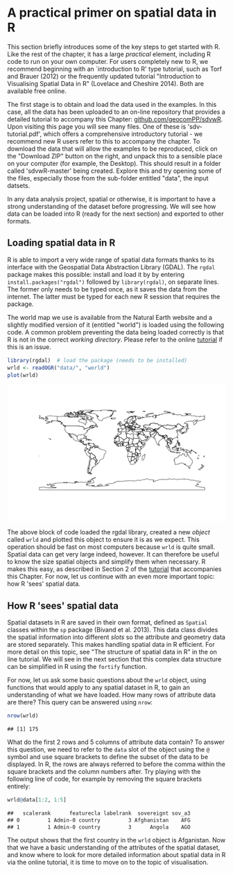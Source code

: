 A practical primer on spatial data in R
==================

This section briefly introduces some of the key steps to get started with R. 
Like the rest of the chapter, it has a large *practical* element, 
including R code to run on your own computer. For users completely new 
to R, we recommend beginning with an `introduction to R' type tutorial, 
such as Torf and Brauer (2012) or the frequently updated tutorial "Introduction
to Visualising Spatial Data in R" (Lovelace and Cheshire 2014). Both 
are available free online.

The first stage 
is to obtain and load the data used in the examples. In this case, all the 
data has been uploaded to an on-line repository that provides 
a detailed tutorial to accompany this Chapter:
[github.com/geocomPP/sdvwR](https://github.com/geocomPP/sdvwR/blob/master/sdv-tutorial.pdf?raw=true). 
Upon visiting this page you will see many files. One of these 
is 'sdv-tutorial.pdf', which offers a comprehensive introductory tutorial - we recommend new R users 
refer to this to accompany the chapter. To download the data
that will allow the examples to be reproduced, click on the "Download ZIP" 
button on the right, and unpack this to a sensible place
on your computer (for example, the Desktop). 
This should result in a folder called 'sdvwR-master' being created.
Explore this and try opening some of the files, 
especially those from the sub-folder entitled "data", the input datsets.

In any data analysis project, spatial or otherwise, it is important to
have a strong understanding of the dataset before progressing. 
We will see how data can be loaded into R (ready for the next section) and exported
to other formats.

## Loading spatial data in R

R is able to import a very wide range of spatial data formats thanks to
its interface with the Geospatial Data Abstraction Library (GDAL). 
The `rgdal` package makes this possible: install and 
load it by by entering `install.packages("rgdal")` followed by `library(rgdal)`, 
on separate lines. 
The former only needs to be typed once, as it saves the data from the internet. 
The latter must be typed for each new R session that requires the package.

The world map we use is available from the Natural Earth website and a
slightly modified version of it (entitled "world") is loaded using the following code.
A common problem preventing the data being loaded correctly is that 
R is not in the correct *working directory*. Please refer to the online 
[tutorial](https://github.com/geocomPP/sdvwR/blob/master/sdv-tutorial.pdf?raw=true) if this is an issue.


```r
library(rgdal)  # load the package (needs to be installed)
wrld <- readOGR("data/", "world")
plot(wrld)
```

![plot of chunk A Basic Map of the World](figure/A_Basic_Map_of_the_World.png) 


The above block of code loaded the rgdal library, created a new *object* called `wrld` and 
plotted this object to ensure it is as we expect.
This operation should be fast on most computers because `wrld` is quite small.
Spatial data can get very large indeed, however. 
It can therefore be useful to 
know the size spatial objects and simplify them when necessary.
R makes this easy, as described in Section 2 of the 
[tutorial](https://github.com/geocomPP/sdvwR/blob/master/sdv-tutorial.pdf?raw=true) that accompanies this Chapter. 
For now, let us continue with an even more important topic: how R 'sees' spatial data.

## How R 'sees' spatial data

Spatial datasets in R are saved in their own format, defined as 
`Spatial` classes within the `sp` package (Bivand et al. 2013). This data class divides the 
spatial information into different *slots* so the attribute and geometry data
are stored separately. This makes handling spatial data in R efficient.
For more detail on this topic, see "The structure of spatial data in R" in 
the on line tutorial. We will see in the next section that this complex data
structure can be simplified in R using the `fortify` function. 

For now, let us ask some basic questions about the `wrld` object, using 
functions that would apply to any spatial dataset in R, to gain an understanding
of what we have loaded. How many rows of attribute data are there? This query can be answered using `nrow`:


```r
nrow(wrld)
```

```
## [1] 175
```


What do the first 2 rows and 5 columns of attribute data contain?
To answer this question, we need to refer to the `data` slot of the 
object using the `@` symbol and use square brackets to define the subset
of the data to be displayed. In R, the rows are always referred to before
the comma within the square brackets and the column numbers after. Try
playing with the following line of code, for example by removing the square
brackets entirely:


```r
wrld@data[1:2, 1:5]
```

```
##   scalerank      featurecla labelrank  sovereignt sov_a3
## 0         1 Admin-0 country         3 Afghanistan    AFG
## 1         1 Admin-0 country         3      Angola    AGO
```


The output shows that the first country in the `wrld` object is Afganistan.
Now that we have a basic understanding of the attributes of the spatial dataset, 
and know where to look for more detailed information about spatial data in R via
the online tutorial, it is time to move on to the topic of visualisation.



